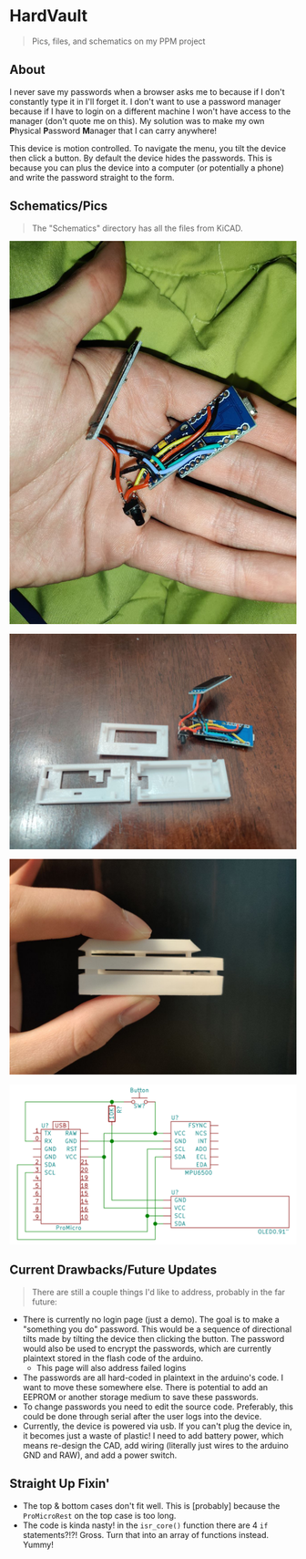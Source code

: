 # HardVault
> Pics, files, and schematics on my PPM project

## About
I never save my passwords when a browser asks me to because if I don't constantly type it in I'll forget it. I don't want to use a password manager because if I have to login on a different machine I won't have access to the manager (don't quote me on this). My solution was to make my own <b>P</b>hysical <b>P</b>assword <b>M</b>anager that I can carry anywhere!

This device is motion controlled. To navigate the menu, you tilt the device then click a button. By default the device hides the passwords. This is because you can plus the device into a computer (or potentially a phone) and write the password straight to the form.



## Schematics/Pics
> The "Schematics" directory has all the files from KiCAD.

![ppm guts](https://github.com/owenCocjin/HardVault/blob/master/Pics/hardware.jpg "PPM Hardware")

![ppm everything](https://github.com/owenCocjin/HardVault/blob/master/Pics/disassembled.jpg "PPM disassembled")

![ppm shell](https://github.com/owenCocjin/HardVault/blob/master/Pics/case_layered.jpg)

![ppm schematic](https://github.com/owenCocjin/HardVault/blob/master/Pics/ppm_schematic.png "Circuit Schematic")

## Current Drawbacks/Future Updates
> There are still a couple things I'd like to address, probably in the far future:
- There is currently no login page (just a demo). The goal is to make a "something you do" password. This would be a sequence of directional tilts made by tilting the device then clicking the button. The password would also be used to encrypt the passwords, which are currently plaintext stored in the flash code of the arduino.
	- This page will also address failed logins
- The passwords are all hard-coded in plaintext in the arduino's code. I want to move these somewhere else. There is potential to add an EEPROM or another storage medium to save these passwords.
- To change passwords you need to edit the source code. Preferably, this could be done through serial after the user logs into the device.
- Currently, the device is powered via usb. If you can't plug the device in, it becomes just a waste of plastic! I need to add battery power, which means re-design the CAD, add wiring (literally just wires to the arduino GND and RAW), and add a power switch. 

## Straight Up Fixin'
- The top & bottom cases don't fit well. This is [probably] because the `ProMicroRest` on the top case is too long.
- The code is kinda nasty! in the `isr_core()` function there are 4 `if` statements?!?! Gross. Turn that into an array of functions instead. Yummy!
